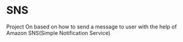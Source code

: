 # SNS
Project On based on how to send a message to user with the help of Amazon SNS(Simple Notification Service)
